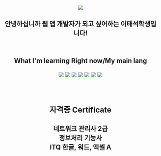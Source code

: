 <p align="center">
  <img src="https://capsule-render.vercel.app/api?type=slice&color=50BCDF&height=300&section=header&text=Welcome&fontColor=FFFFFF&fontSize=90&animation=fadeIn"/>
</p>
<h2 align="center">
  안녕하십니까 웹 앱 개발자가 되고 싶어하는 이태석학생입니다!
</h2>
<br>
<h2 align = "center">What I'm learning Right now/My main lang<h/2>
<p>
<img src="https://img.shields.io/badge/React-5ec8d8?style=for-the-badge&logo=React&logoColor=black">
<img src="https://img.shields.io/badge/Python-?style=for-the-badge&logo=이미지 이름&logoColor=black">
<img src="https://img.shields.io/badge/MySQL-색코드?style=for-the-badge&logo=이미지 이름&logoColor=black">
<img src="https://img.shields.io/badge/JS-색코드?style=for-the-badge&logo=이미지 이름&logoColor=black">
<img src="https://img.shields.io/badge/Java-색코드?style=for-the-badge&logo=이미지 이름&logoColor=black">
<img src="https://img.shields.io/badge/Kotlin-색코드?style=for-the-badge&logo=이미지 이름&logoColor=black">
<img src="https://img.shields.io/badge/Spring-색코드?style=for-the-badge&logo=이미지 이름&logoColor=black">
</p>


<br>
<h3>
  자격증 Certificate
</h3>
<h4>
  네트워크 관리사 2급
  <br>
  정보처리 기능사
  <br>
  ITQ 한글, 워드, 엑셀 A
  <br>
</h4>
 


 
